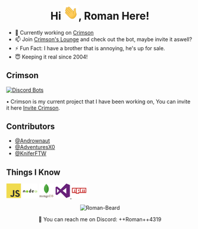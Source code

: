 <h1 align="center">Hi <img src="https://raw.githubusercontent.com/ABSphreak/ABSphreak/master/gifs/Hi.gif" width="40px" />, Roman Here!</h1>

- 🔭 Currently working on [Crimson](https://dsc.gg/invite-crimson)
- 📫 Join [Crimson's Lounge](https://discord.gg/DFZv2Zh) and check out the bot, maybe invite it aswell?
- ⚡ Fun Fact: I have a brother that is annoying, he's up for sale.
- 😇 Keeping it real since 2004!


## Crimson 
[![Discord Bots](https://discordbots.org/api/widget/status/856656587719180298.svg?noavatar=true)](https://discordbots.org/bot/856656587719180298)

• Crimson is my current project that I have been working on, You can invite it here [Invite Crimson](https://dsc.gg/invite-crimson).


## Contributors
- [@Andrownaut](https://github.com/Andrownaut)
- [@AdventuresX0](https://github.com/AdventuresX0)
- [@KniferFTW](https://github.com/KniferFTW)

## Things I Know
<p>
<a href="https://www.js.org/" target="_blank"> <img src="https://raw.githubusercontent.com/devicons/devicon/master/icons/javascript/javascript-original.svg" alt="javascript" width="40em" height="40em"/></a> 
<a href="https://www.nodejs.com/" target="_blank"> <img src="https://raw.githubusercontent.com/devicons/devicon/master/icons/nodejs/nodejs-original-wordmark.svg" alt="nodejs" width="40em" height="40em"/></a> 
<a href="https://www.mongodb.com/" target="_blank"> <img src="https://raw.githubusercontent.com/devicons/devicon/master/icons/mongodb/mongodb-original-wordmark.svg" alt="mongodb" width="40em" height="40em"/></a> 
<a href="https://www.visualstudio.com/" target="_blank"> <img src="https://raw.githubusercontent.com/devicons/devicon/master/icons/visualstudio/visualstudio-plain.svg" alt="VisualStudio" width="40em" height="40em"/> </a>
<a href="https://www.npmjs.org/" target="_blank"> <img src="https://raw.githubusercontent.com/devicons/devicon/master/icons/npm/npm-original-wordmark.svg" alt="NPM JS" width="40em" height="40em"/></a> 
</p>

<p align="center"> <img src="https://komarev.com/ghpvc/?username=Roman-Beard" alt="Roman-Beard" /> </p>
<p align="center">🔎 You can reach me on Discord: ++Roman++4319</p>
